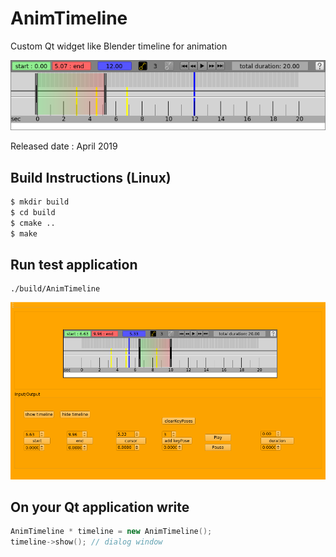 # AnimTimeline
Custom Qt widget like Blender timeline for animation

![timeline](timeline.png)

Released date : April 2019

## Build Instructions (Linux)
```bash
$ mkdir build
$ cd build
$ cmake ..
$ make
```

## Run test application
```viml
./build/AnimTimeline
```

[![test timeline](testApplication.png)](https://youtu.be/0igq4E6YkDE "wiew on youtube")


## On your Qt application write
```c++
AnimTimeline * timeline = new AnimTimeline();
timeline->show(); // dialog window
```

